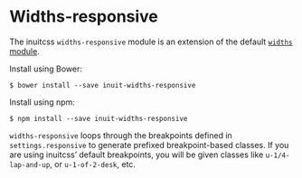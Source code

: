 # Widths-responsive

The inuitcss `widths-responsive` module is an extension of the default [`widths`
module](https://github.com/inuitcss/trumps.widths).

Install using Bower:

    $ bower install --save inuit-widths-responsive

Install using npm:

    $ npm install --save inuit-widths-responsive


`widths-responsive` loops through the breakpoints defined in
`settings.responsive` to generate prefixed breakpoint-based classes. If you are
using inuitcss’ default breakpoints, you will be given classes like
`u-1/4-lap-and-up`, or `u-1-of-2-desk`, etc.
